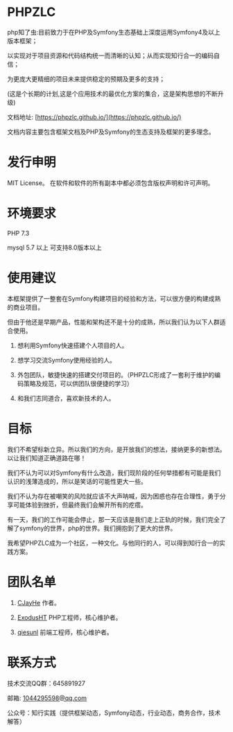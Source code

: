 # PHPZLC

php知了虫:目前致力于在PHP及Symfony生态基础上深度运用Symfony4及以上版本框架；

以实现对于项目资源和代码结构统一而清晰的认知；从而实现知行合一的编码自信；

为更庞大更精细的项目未来提供稳定的预期及更多的支持；

(这是个长期的计划,这是个应用技术的最优化方案的集合，这是架构思想的不断升级)

文档地址: [https://phpzlc.github.io/](https://phpzlc.github.io/)

文档内容主要包含框架文档及PHP及Symfony的生态支持及框架的更多理念。

# 发行申明

MIT License。 在软件和软件的所有副本中都必须包含版权声明和许可声明。

# 环境要求

PHP 7.3

mysql 5.7 以上 可支持8.0版本以上

# 使用建议

本框架提供了一整套在Symfony构建项目的经验和方法，可以很方便的构建成熟的商业项目。

但由于他还是早期产品，性能和架构还不是十分的成熟，所以我们认为以下人群适合使用。

1. 想利用Symfony快速搭建个人项目的人。

2. 想学习交流Symfony使用经验的人。

3. 外包团队，敏捷快速的搭建交付项目的。（PHPZLC形成了一套利于维护的编码策略及规范，可以供团队很便捷的学习）

4. 和我们志同道合，喜欢新技术的人。

# 目标

我们不希望标新立异。所以我们的方向，是开放我们的想法，接纳更多的新想法。以让我们知道正确道路在哪！

我们不认为可以对Symfony有什么改造，我们现阶段的任何举措都有可能是我们认识的浅薄造成的，所以是笑话的可能性更大一些。

我们不认为存在被嘲笑的风险就应该不大声呐喊，因为困惑也存在合理性，勇于分享可能体验到挫折，但最终我们会解开所有的疙瘩。

有一天，我们的工作可能会停止，那一天应该是我们走上正轨的时候，我们完全了解了symfony的世界，php的世界。我们拥抱到了更大的世界。

我希望PHPZLC成为一个社区，一种文化。与他同行的人，可以得到知行合一的实践方案。

# 团队名单

1. [CJayHe](https://github.com/CJayHe) 作者。

2. [ExodusHT](https://github.com/ExodusHT) PHP工程师，核心维护者。

3. [qiesunl](https://github.com/qiesunl) 前端工程师，核心维护者。

# 联系方式

技术交流QQ群：645891927 

邮箱: 1044295598@qq.com

公众号：知行实践（提供框架动态，Symfony动态，行业动态，商务合作，技术解答）

